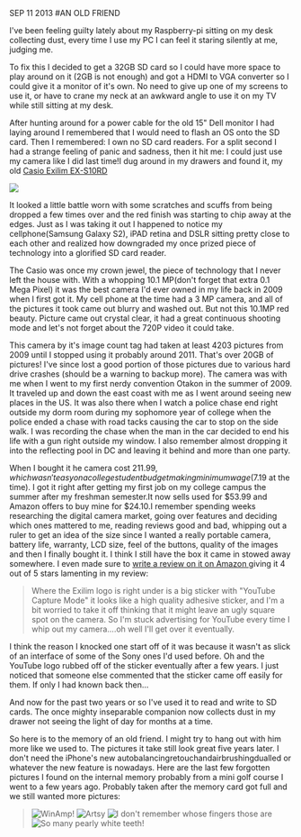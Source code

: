 SEP 11 2013
#AN OLD FRIEND

I've been feeling guilty lately about my Raspberry-pi sitting on my desk collecting dust, every time I use my PC I can feel it staring silently at me, judging me.

To fix this I decided to get a 32GB SD card so I could have more space to play around on it (2GB is not enough) and got a HDMI to VGA converter so I could give it a monitor of it's own. No need to give up one of my screens to use it, or have to crane my neck at an awkward angle to use it on my TV while still sitting at my desk.

After hunting around for a power cable for the old 15" Dell monitor I had laying around I remembered that I would need to flash an OS onto the SD card.   Then I remembered: I own no SD card readers. For a split second I had a strange feeling of panic and sadness, then it hit me: I could just use my camera like I did last time!I dug around in my drawers and found it, my old <a href="http://www.amazon.com/gp/product/B0012XTJVK/ref=oh_details_o03_s00_i00?ie=UTF8&psc=1">Casio Exilim EX-S10RD</a>

<img src = "http://www.darrelld.com/images/posts/camera_thumb.jpg">

It looked a little battle worn with some scratches and scuffs from being dropped a few times over and the red finish was starting to chip away at the edges. Just as I was taking it out I happened to notice my cellphone(Samsung Galaxy S2), iPAD retina and DSLR sitting pretty close to each other and realized how downgraded my once prized piece of technology into a glorified SD card reader.

The Casio was once my crown jewel, the piece of technology that I never left the house with. With a whopping 10.1 MP(don't forget that extra 0.1 Mega Pixel) it was the best camera I'd ever owned in my life back in 2009 when I first got it. My cell phone at the time had a 3 MP camera, and all of the pictures it took came out blurry and washed out. But not this 10.1MP red beauty. Picture came out crystal clear, it had a great continuous shooting mode and let's not forget about the 720P video it could take.

This camera by it's image count tag had taken at least 4203 pictures from 2009 until I stopped using it probably around 2011. That's over 20GB of pictures! I've since lost a good portion of those pictures due to various hard drive crashes (should be a warning to backup more). The camera was with me when I went to my first nerdy convention Otakon in the summer of 2009. It traveled up and down the east coast with me as I went around seeing new places in the US. It was also there when I watch a police chase end right outside my dorm room during my sophomore year of college when the police ended a chase with road tacks causing the car to stop on the side walk. I was recording the chase when the man in the car decided to end his life with a gun right outside my window. I also remember almost dropping it into the reflecting pool in DC and leaving it behind and more than one party.


When I bought it he camera cost $211.99, which wasn't easy on a college student budget making minimum wage ($7.19 at the time). I got it right after getting my first job on my college campus the summer after my freshman semester.It now sells used for $53.99 and Amazon offers to buy mine for $24.10.I remember spending weeks researching the digital camera market, going over features and deciding which ones mattered to me, reading reviews good and bad, whipping out a ruler to get an idea of the size since I wanted a really portable camera, battery life, warranty, LCD size, feel of the buttons, quality of the images and then I finally bought it. I think I still have the box it came in stowed away somewhere. I even made sure to <a href ="http://www.amazon.com/review/R34730WCXYIC8Z/ref=cm_aya_cmt?ie=UTF8&ASIN=B0012XTJVK#wasThisHelpful">write a review on it on Amazon </a> giving it 4 out of 5 stars lamenting in my review:


<blockquote>
Where the Exilim logo is right under is a big sticker with "YouTube Capture Mode" it looks like a high quality adhesive sticker, and I'm a bit worried to take it off thinking that it might leave an ugly square spot on the camera. So I'm stuck advertising for YouTube every time I whip out my camera....oh well I'll get over it eventually.
</blockquote>

I think the reason I knocked one start off of it was because it wasn't as slick of an interface of some of the Sony ones I'd used before. Oh and the YouTube logo rubbed off of the sticker eventually after a few years. I just noticed that someone else commented that the sticker came off easily for them. If only I had known back then...

And now for the past two years or so I've used it to read and write to SD cards.  The once mighty inseparable companion now collects dust in my drawer not seeing the light of day for months at a time.

So here is to the memory of an old friend. I might try to hang out with him more like we used to. The pictures it take still look great five years later. I don't need the iPhone's new autobalancingretouchandairbrushingdualled or whatever the new feature is nowadays. Here are the last few forgotten pictures I found on the internal memory probably from a mini golf course I went to a few years ago. Probably taken after the memory card got full and we still wanted more pictures:
<blockquote style ="whitespace:inherit!important">
<img src ="http://www.darrelld.com/images/posts/CIMG4198_small.jpg" alt = "WinAmp!">
<img src ="http://www.darrelld.com/images/posts/CIMG4199_small.jpg" alt = "Artsy">
<img src ="http://www.darrelld.com/images/posts/CIMG4200_small.jpg" alt = "I don't remember whose fingers those are">
<img src ="http://www.darrelld.com/images/posts/CIMG4204_small.jpg" alt = "So many pearly white teeth!">
</blockquote>
